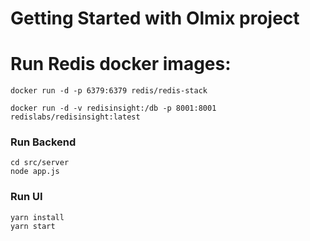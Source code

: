 # Getting Started with Olmix project

# Run Redis docker images:
```shell
docker run -d -p 6379:6379 redis/redis-stack
```

```shell
docker run -d -v redisinsight:/db -p 8001:8001 redislabs/redisinsight:latest
```

### Run Backend
```shell
cd src/server
node app.js
```

### Run UI
```shell
yarn install
yarn start
```
